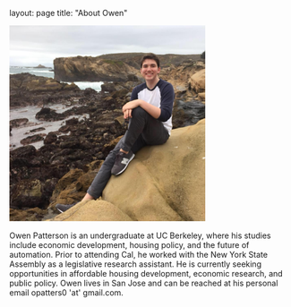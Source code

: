 layout: page
title: "About Owen"

<img src="https://github.com/opatters0/opatters0.github.io/blob/master/OwenPointLobos.jpg" width="350" class="center">

Owen Patterson is an undergraduate at UC Berkeley, where his studies include economic development, housing policy, and the 
future of automation. Prior to attending Cal, he worked with the New York State Assembly as a legislative research assistant. 
He is currently seeking opportunities in affordable housing development, economic research, and public policy. Owen lives in 
San Jose and can be reached at his personal email opatters0 'at' gmail.com.
